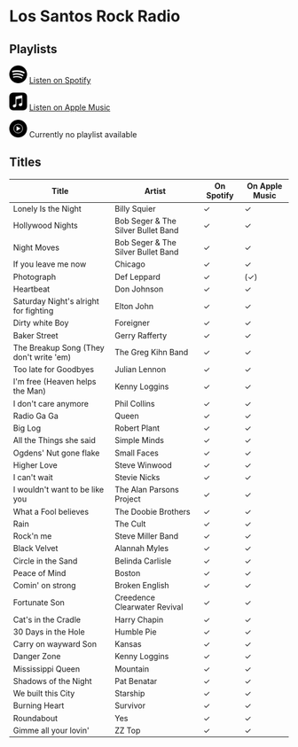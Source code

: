 # Los Santos Rock Radio

## Playlists

<div>

<img src="../../.assets/spotify.svg" alt="Spotify" width="32" height="32" /> [Listen on Spotify](https://open.spotify.com/playlist/5StESTqPKTyHh3hxoRyIxx)

<img src="../../.assets/applemusic.svg" alt="Spotify" width="32" height="32" /> [Listen on Apple Music](https://itunes.apple.com/de/playlist/pl.8cd989a4098a4999b39029117b6d7923)

<img src="../../.assets/youtubemusic.svg" alt="Spotify" width="32" height="32" /> Currently no playlist available
</div>

## Titles

Title                                   | Artist                             | On Spotify | On Apple Music
--------------------------------------- | ---------------------------------- | ---------- | --------------
Lonely Is the Night                     | Billy Squier                       | ✓          | ✓
Hollywood Nights                        | Bob Seger & The Silver Bullet Band | ✓          | ✓
Night Moves                             | Bob Seger & The Silver Bullet Band | ✓          | ✓
If you leave me now                     | Chicago                            | ✓          | ✓
Photograph                              | Def Leppard                        | ✓          | (✓)
Heartbeat                               | Don Johnson                        | ✓          | ✓
Saturday Night's alright for fighting   | Elton John                         | ✓          | ✓
Dirty white Boy                         | Foreigner                          | ✓          | ✓
Baker Street                            | Gerry Rafferty                     | ✓          | ✓
The Breakup Song (They don't write 'em) | The Greg Kihn Band                 | ✓          | ✓
Too late for Goodbyes                   | Julian Lennon                      | ✓          | ✓
I'm free (Heaven helps the Man)         | Kenny Loggins                      | ✓          | ✓
I don't care anymore                    | Phil Collins                       | ✓          | ✓
Radio Ga Ga                             | Queen                              | ✓          | ✓
Big Log                                 | Robert Plant                       | ✓          | ✓
All the Things she said                 | Simple Minds                       | ✓          | ✓
Ogdens' Nut gone flake                  | Small Faces                        | ✓          | ✓
Higher Love                             | Steve Winwood                      | ✓          | ✓
I can't wait                            | Stevie Nicks                       | ✓          | ✓
I wouldn't want to be like you          | The Alan Parsons Project           | ✓          | ✓
What a Fool believes                    | The Doobie Brothers                | ✓          | ✓
Rain                                    | The Cult                           | ✓          | ✓
Rock'n me                               | Steve Miller Band                  | ✓          | ✓
Black Velvet                            | Alannah Myles                      | ✓          | ✓
Circle in the Sand                      | Belinda Carlisle                   | ✓          | ✓
Peace of Mind                           | Boston                             | ✓          | ✓
Comin' on strong                        | Broken English                     | ✓          | ✓
Fortunate Son                           | Creedence Clearwater Revival       | ✓          | ✓
Cat's in the Cradle                     | Harry Chapin                       | ✓          | ✓
30 Days in the Hole                     | Humble Pie                         | ✓          | ✓
Carry on wayward Son                    | Kansas                             | ✓          | ✓
Danger Zone                             | Kenny Loggins                      | ✓          | ✓
Mississippi Queen                       | Mountain                           | ✓          | ✓
Shadows of the Night                    | Pat Benatar                        | ✓          | ✓
We built this City                      | Starship                           | ✓          | ✓
Burning Heart                           | Survivor                           | ✓          | ✓
Roundabout                              | Yes                                | ✓          | ✓
Gimme all your lovin'                   | ZZ Top                             | ✓          | ✓
